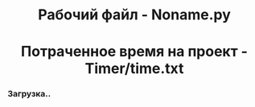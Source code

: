 <h1><center>Рабочий файл - Noname.py</center></h1>
<h1><center>Потраченное время на проект - Timer/time.txt</center></h1>
<h3>Загрузка..</h3>